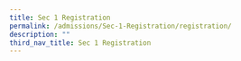 ```yaml
---
title: Sec 1 Registration
permalink: /admissions/Sec-1-Registration/registration/
description: ""
third_nav_title: Sec 1 Registration
---
```

